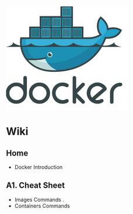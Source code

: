 
![Docker Logo](https://github.com/cusey/ImageForWiki/blob/master/Logos/Docker.PNG)
# Wiki
## Home 
* Docker Introduction
## A1. Cheat Sheet
* Images Commands . 
* Containers Commands  
